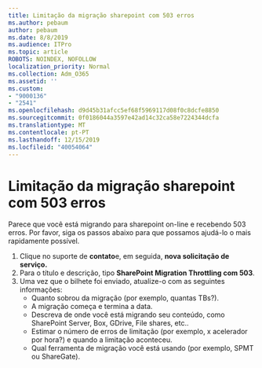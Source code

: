 ```yaml
---
title: Limitação da migração sharepoint com 503 erros
ms.author: pebaum
author: pebaum
ms.date: 8/8/2019
ms.audience: ITPro
ms.topic: article
ROBOTS: NOINDEX, NOFOLLOW
localization_priority: Normal
ms.collection: Adm_O365
ms.assetid: ''
ms.custom:
- "9000136"
- "2541"
ms.openlocfilehash: d9d45b31afcc5ef68f5969117d08f0c8dcfe8850
ms.sourcegitcommit: 0f0186044a3597e42ad14c32ca58e7224344dcfa
ms.translationtype: MT
ms.contentlocale: pt-PT
ms.lasthandoff: 12/15/2019
ms.locfileid: "40054064"
---
```

# <a name="sharepoint-migration-throttling-with-503-errors"></a>Limitação da migração sharepoint com 503 erros

Parece que você está migrando para sharepoint on-line e recebendo 503 erros. Por favor, siga os passos abaixo para que possamos ajudá-lo o mais rapidamente possível. 

1. Clique no suporte de **contato**e, em seguida, **nova solicitação de serviço.**
2. Para o título e descrição, tipo **SharePoint Migration Throttling com 503**.
3. Uma vez que o bilhete foi enviado, atualize-o com as seguintes informações:
    - Quanto sobrou da migração (por exemplo, quantas TBs?).
    - A migração começa e termina a data.
    - Descreva de onde você está migrando seu conteúdo, como SharePoint Server, Box, GDrive, File shares, etc..
    - Estimar o número de erros de limitação (por exemplo, x acelerador por hora?) e quando a limitação aconteceu.
    - Qual ferramenta de migração você está usando (por exemplo, SPMT ou ShareGate).


